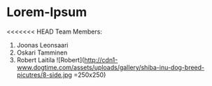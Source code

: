 # Lorem-Ipsum
<<<<<<< HEAD
Team Members:
1. Joonas Leonsaari
2. Oskari Tamminen
3. Robert Laitila
![Robert](http://cdn1-www.dogtime.com/assets/uploads/gallery/shiba-inu-dog-breed-picutres/8-side.jpg =250x250)
